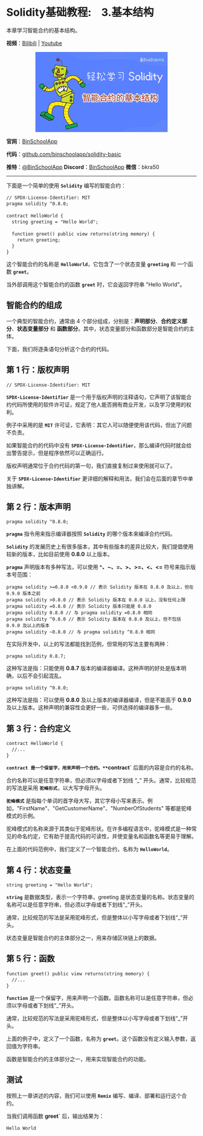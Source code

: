 # Solidity基础教程:&nbsp;&nbsp;&nbsp;&nbsp;3.基本结构 

本章学习智能合约的基本结构。

**视频**：[Bilibili](https://#)  |  [Youtube](https://#)
<p align="center"><img src="./img/solidity-basic-v3.png" align="middle" /></p>

**官网**：[BinSchoolApp](https://binschool.app)

**代码**：[github.com/binschoolapp/solidity-basic](https://github.com/binschoolapp/solidity-basic)

**推特**：[@BinSchoolApp](https://twitter.com/BinSchoolApp)    **Discord**：[BinSchoolApp](https://discord.gg/PB2YEvggWq)   **微信**：bkra50 

-----
下面是一个简单的使用 **`Solidity`** 编写的智能合约：

```solidity
// SPDX-License-Identifier: MIT
pragma solidity ^0.8.0;

contract HelloWorld {
  string greeting = "Hello World";

  function greet() public view returns(string memory) { 
    return greeting; 
  } 
}
```

这个智能合约的名称是 **`HelloWorld`**，它包含了一个状态变量 **`greeting`** 和 一个函数 **`greet`**。

当外部调用这个智能合约的函数 **`greet`** 时，它会返回字符串 "Hello World"。

## 智能合约的组成
一个典型的智能合约，通常由 4 个部分组成，分别是：**声明部分**、**合约定义部分**、**状态变量部分** 和 **函数部分**。其中，状态变量部分和函数部分是智能合约的主体。

下面，我们将逐条语句分析这个合约的代码。

## 第 1 行：版权声明

```solidity
// SPDX-License-Identifier: MIT
```

**`SPDX-License-Identifier`** 是一个用于版权声明的注释语句，它声明了该智能合约代码所使用的软件许可证，规定了他人能否拥有商业开发，以及学习使用的权利。

例子中采用的是 **`MIT`** 许可证，它表明：其它人可以随便使用该代码，但出了问题不负责。

如果智能合约的代码中没有 **`SPDX-License-Identifier`**，那么编译代码时就会给出警告提示，但是程序依然可以正确运行。

版权声明通常位于合约代码的第一句，我们直接复制过来使用就可以了。

关于 **`SPDX-License-Identifier`** 更详细的解释和用法，我们会在后面的章节中单独讲解。

## 第 2 行：版本声明

```solidity
pragma solidity ^0.8.0;
```

**`pragma`** 指令用来指示编译器按照 **`Solidity`** 的哪个版本来编译合约代码。

**`Solidity`** 的发展历史上有很多版本，其中有些版本的差异比较大，我们提倡使用较新的版本，比如目前使用 **0.8.0** 以上版本。

**`pragma`**  声明版本有多种写法，可以使用 **^、~、=、>、>=、<、<=** 符号来指示版本号范围：

```solidity
pragma solidity >=0.8.0 <0.9.0 // 表示 Solidity 版本在 0.8.0 及以上，但在 0.9.0 版本之前
pragma solidity >0.8.0 // 表示 Solidity 版本在 0.8.0 以上，没有任何上限
pragma solidity =0.8.0 // 表示 Solidity 版本只能是 0.8.0
pragma solidity 0.8.0 // 与 pragma solidity =0.8.0 相同
pragma solidity ^0.8.0 // 表示 Solidity 版本在 0.8.0 及以上，但不包括 0.9.0 及以上的版本
pragma solidity ~0.8.0 // 与 pragma solidity ^0.8.0 相同
```

在实际开发中，以上的写法都能找到范例，但常用的写法主要有两种：

```solidity
pragma solidity 0.8.7;
```

这种写法是指：只能使用 **0.8.7** 版本的编译器编译。这种声明的好处是版本明确，以后不会引起混乱。

```solidity
pragma solidity ^0.8.0;
```

这种写法是指：可以使用 **0.8.0** 及以上版本的编译器编译，但是不能高于 **0.9.0** 及以上版本。这种声明的兼容性会更好一些，可供选择的编译器多一些。

## 第 3 行：合约定义

```solidity
contract HelloWorld {
  //...
} 
```

**`contract 是一个保留字，用来声明一个合约。**`contract`** 后面的内容是合约的名称。

合约名称可以是任意字符串，但必须以字母或者下划线 “_” 开头。通常，比较规范的写法是采用 **`驼峰形式`**，以大写字母开头。

**`驼峰模式`** 是指每个单词的首字母大写，其它字母小写来表示。例如，"FirstName"、"GetCustomerName"、"NumberOfStudents" 等都是驼峰模式的示例。

驼峰模式的名称来源于其类似于驼峰形状。在许多编程语言中，驼峰模式是一种常见的命名约定，它有助于提高代码的可读性，并使变量名和函数名等更易于理解。

在上面的代码范例中，我们定义了一个智能合约，名称为 **`HelloWorld`**。

## 第 4 行：状态变量

```solidity
string greeting = "Hello World";
```

**`string`** 是数据类型，表示一个字符串，greeting 是状态变量的名称。状态变量的名称可以是任意字符串，但必须以字母或者下划线“_”开头。

通常，比较规范的写法是采用驼峰形式，但是整体以小写字母或者下划线“_”开头。

状态变量是智能合约的主体部分之一，用来存储区块链上的数据。

## 第 5 行：函数

```solidity
function greet() public view returns(string memory) {
  //...
}
```

**`function`** 是一个保留字，用来声明一个函数。函数名称可以是任意字符串，但必须以字母或者下划线“_”开头。

通常，比较规范的写法是采用驼峰形式，但是整体以小写字母或者下划线“_”开头。

上面的例子中，定义了一个函数，名称为 **`greet`**。这个函数没有定义输入参数，返回值为字符串。

函数是智能合约的主体部分之一，用来实现智能合约的功能。

## 测试
按照上一章讲述的内容，我们可以使用 **`Remix`** 编写、编译、部署和运行这个合约。

当我们调用函数 **greet`** 后，输出结果为：

```solidity
Hello World
```
